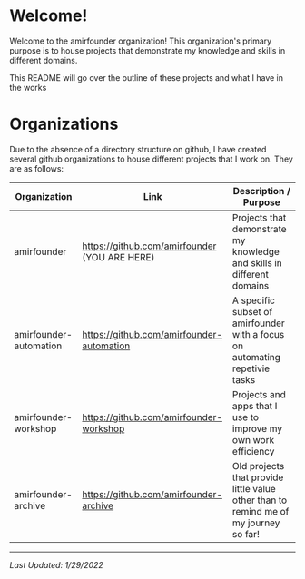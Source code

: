 # Welcome!

Welcome to the amirfounder organization! This organization's primary purpose is to house projects that demonstrate my knowledge and skills in different domains.

This README will go over the outline of these projects and what I have in the works

# Organizations

Due to the absence of a directory structure on github, I have created several github organizations to house different projects that I work on. They are as follows:

| Organization | Link | Description / Purpose
|- |- |-    
| amirfounder | https://github.com/amirfounder (YOU ARE HERE) | Projects that demonstrate my knowledge and skills in different domains
| amirfounder-automation | https://github.com/amirfounder-automation | A specific subset of amirfounder with a focus on automating repetivie tasks
| amirfounder-workshop | https://github.com/amirfounder-workshop | Projects and apps that I use to improve my own work efficiency
| amirfounder-archive | https://github.com/amirfounder-archive | Old projects that provide little value other than to remind me of my journey so far!

---

*Last Updated: 1/29/2022*